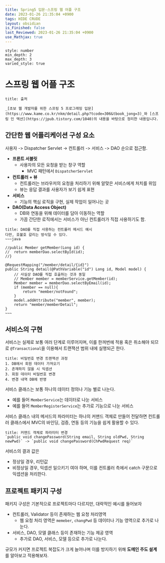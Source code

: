 ```yaml
---
title: Spring5 입문-스프링 웹 어플 구조
date: 2023-01-26 21:35:04 +0900
tags: HIDE CRUDE 
layout: obsidian
is_Finished: false
last_Reviewed: 2023-01-26 21:35:04 +0900
use_Mathjax: true
---
```


```toc
style: number
min_depth: 2
max_depth: 3
varied_style: true
```

# 스프링 웹 어플 구조
```ad-quote
title: 출처

_[초보 웹 개발자를 위한 스프링 5 프로그래밍 입문](https://www.kame.co.kr/nkm/detail.php?tcode=306&tbook_jong=3)_와 [스프링 인 액션](https://jpub.tistory.com/1040)의 내용을 바탕으로 정리한 내용입니다.
```

## 간단한 웹 어플리케이션 구성 요소

사용자 -> Dispatcher Servlet -> 컨트롤러 -> 서비스 -> DAO 순으로 접근함.

- **프론트 서블릿**
	- 사용자의 모든 요청을 받는 창구 역할
		- MVC 패턴에서 `DispatcherServlet`
- **컨트롤러 + 뷰**
	- 컨트롤러는 브라우저의 요청을 처리하기 위해 알맞은 서비스에게 처치를 위임
	- 뷰는 응답 결과를 사용자가 보기 쉽게 표현
- **서비스**
	- 기능의 핵심 로직을 구현, 실제 작업이 일어나는 곳
- **DAO(Data Access Object)**
	- DB와 연동을 위해 데이터를 담아 이동하는 역할
	- 가끔 간단한 로직에서는 서비스가 아닌 컨트롤러가 직접 사용하기도 함.
```ad-example
title: DAO를 직접 사용하는 컨트롤러 메서드 예시
다만, 호불호 갈리는 방식일 수 있다.
~~~java

//public Member getMember(Long id) {
// 	return memberDao.selectById(id);
//}

@RequestMapping("/member/detail/{id}")
public String detail(@PathVariable("id") Long id, Model model) {
	// 사실상 DAO를 직접 호출하는 것과 동일
	// Member member = memberService.getMember(id);
	Member member = memberDao.selectByEmail(id);
	if (member == null){
		return "member/notFound";
	}
	model.addAttribute("member", member);
	return "member/memberDetail";
}
~~~
```

## 서비스의 구현
서비스는 실제로 보통 여러 단계로 이루어지며, 이를 한꺼번에 적용 혹은 취소해야 되므로 `@Transactional`을 이용해서 트랜잭션 범위 내에 실행되곤 한다.

```ad-example
title: 비밀번호 변경 트랜잭션 과정
1. DB에서 회원 데이터 가져오기
2. 존재하지 않을 시 익셉션
3. 회원 데이터 비밀번호 변경
4. 변경 내역 DB에 반영
```

서비스 클래스는 보통 하나의 데이터 정의나 기능 별로 나눈다.
- 예를 들어 `MemberService`는 데이터로 나눈 서비스
- 예를 들어 `MemberRegisterService`는 추가로 기능으로 나눈 서비스

서비스 클래스 내의 메서드의 파라미터는 하나의 커맨드 객체로 만들어 전달하면 컨트롤러 클래스에서 MVC의 바인딩, 검증, 연동 등의 기능을 쉽게 활용할 수 있다.
```ad-example
title: 커맨드 객체로 파라미터 변경
`public void changePassword(String email, String oldPwd, String newPwd)` -> `public void changePassword(ChPwdRequest req)`
```

서비스의 결과 값은 
- 정상일 경우, 리턴값
- 비정상일 경우, 익셉션 일으키기
여야 하며, 이를 컨트롤러 측에서 catch 구문으로 익셉션을 처리한다.

## 프로젝트 패키지 구성

패키지 구성은 기본적으로 프로젝트마다 다르지만, 대략적인 예시를 들어보자

- 컨트롤러, Validator 등이 존재하는 웹 요청 처리영역
	- 웹 요청 처리 영역은 `memeber`, `changPwd` 등 데이터나 기능 영역으로 추가로 나눈다.
- 서비스, DAO, 모델 클래스 등이 존재하는 기능 제공 영역
	- 추가로 DAO, 서비스, 모델 등으로 추가로 나눈다.

규모가 커지면 프로젝트 복잡도가 크게 늘어나며 이를 방지하기 위해 **도메인 주도 설계**를 알아보고 적용해보자.